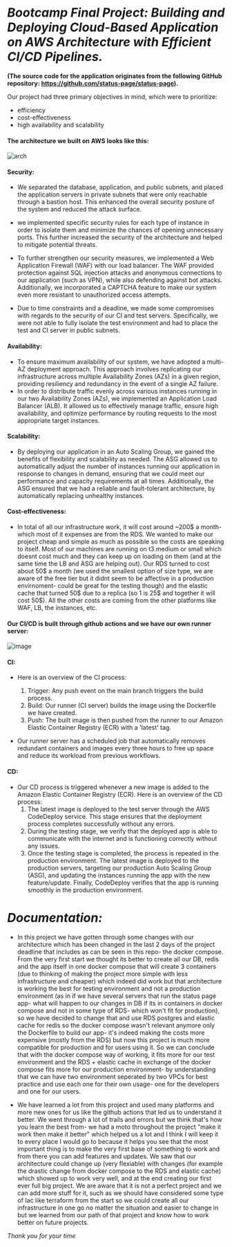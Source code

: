 # *Bootcamp Final Project: Building and Deploying Cloud-Based Application on AWS Architecture with Efficient CI/CD Pipelines.*
**(The source code for the application originates from the following GitHub repository: https://github.com/status-page/status-page).**

Our project had three primary objectives in mind, which were to prioritize:
- efficiency
- cost-effectiveness
- high availability and scalability

#### The architecture we built on AWS looks like this:
![arch](https://user-images.githubusercontent.com/117725271/224322465-470708e5-7b32-4497-b987-f4a9099d25e5.png)

#### Security:
- We separated the database, application, and public subnets, and placed the application servers in private subnets that were only reachable through a bastion host. This enhanced the overall security posture of the system and reduced the attack surface.
- we implemented specific security rules for each type of instance in order to isolate them and minimize the chances of opening unnecessary ports. This further increased the security of the architecture and helped to mitigate potential threats.
- To further strengthen our security measures, we implemented a Web Application Firewall (WAF) with our load balancer. The WAF provided protection against SQL injection attacks and anonymous connections to our application (such as VPN), while also defending against bot attacks. Additionally, we incorporated a CAPTCHA feature to make our system even more resistant to unauthorized access attempts. 

- Due to time constraints and a deadline, we made some compromises with regards to the security of our CI and test servers. Specifically, we were not able to fully isolate the test environment and had to place the test and CI server in public subnets.

#### Availability:
- To ensure maximum availability of our system, we have adopted a multi-AZ deployment approach. This approach involves replicating our infrastructure across multiple Availability Zones (AZs) in a given region, providing resiliency and redundancy in the event of a single AZ failure.
- In order to distribute traffic evenly across various instances running in our two Availability Zones (AZs), we implemented an Application Load Balancer (ALB). It allowed us to effectively manage traffic, ensure high availability, and optimize performance by routing requests to the most appropriate target instances.

#### Scalability:
- By deploying our application in an Auto Scaling Group, we gained the benefits of flexibility and scalability as needed. The ASG allowed us to automatically adjust the number of instances running our application in response to changes in demand, ensuring that we could meet our performance and capacity requirements at all times. Additionally, the ASG ensured that we had a reliable and fault-tolerant architecture, by automatically replacing unhealthy instances.

#### Cost-effectiveness:
- In total of all our infrastructure work, it will cost around ~200$ a month- which most of it expenses are from the RDS. We wanted to make our project cheap and simple as much as possible so the costs are speaking to itself. Most of our machines are running on t3.medium or small which doesnt cost much and they can keep up on loading on them (and at the same time the LB and ASG are helping out). Our RDS turned to cost about 50$ a month (we used the smallest option of size type, we are aware of the free tier but it didnt seem to be affective in a production envirnoment- could be great for the testing though) and the elastic cache that turned 50$ due to a replica (so 1 is 25$ and together it will cost 50$). All the other costs are coming from the other platforms like WAF, LB, the instances, etc.


#### Our CI/CD is built through github actions and we have our own runner server:
![image](https://user-images.githubusercontent.com/117725365/224488663-cc355fcd-1f1b-4974-b446-8e74300fff8a.png)

#### CI:
- Here is an overview of the CI process:
  1. Trigger: Any push event on the main branch triggers the build process.
  2. Build: Our runner (CI server) builds the image using the Dockerfile we have created.
  3. Push: The built image is then pushed from the runner to our Amazon Elastic Container Registry (ECR) with a 'latest' tag.

- Our runner server has a scheduled job that automatically removes redundant containers and images every three hours to free up space and reduce its workload from previous workflows.

#### CD:
- Our CD process is triggered whenever a new image is added to the Amazon Elastic Container Registry (ECR). Here is an overview of the CD process:
  1. The latest image is deployed to the test server through the AWS CodeDeploy service. This stage ensures that the deployment process completes successfully without any errors.
  2. During the testing stage, we verify that the deployed app is able to communicate with the internet and is functioning correctly without any issues.
  3. Once the testing stage is completed, the process is repeated in the production environment. The latest image is deployed to the production servers, targeting our production Auto Scaling Group (ASG), and updating the instances running the app with the new feature/update. Finally, CodeDeploy verifies that the app is running smoothly in the production environment.


# *Documentation:*

- In this project we have gotten through some changes with our architecture which has been changed in the last 2 days of the project deadline that includes as can be seen in this repo- the docker compose. From the very first start we thought its better to create all our DB, redis and the app itself in one docker compose that will create 3 containers (due to thinking of making the project more simple with less infrastructure and cheaper) which indeed did work but that architecture is working the best for testing environment and not a production environment (as in if we have several servers that run the status page app- what will happen to our changes in DB if its in containers in docker compose and not in some type of RDS- which won't fit for production), so we have decided to change that and use RDS postgres and elastic cache for redis so the docker compose wasn't relevant anymore only the Dockerfile to build our app- it's indeed making the costs more expensive (mostly from the RDS) but now this project is much more compatible for production and for users using it.
So we can conclude that with the docker compose way of working, it fits more for our test environment and the RDS + elastic cache in exchange of the docker compose fits more for our production environment- by understanding that we can have two environment seperated by two VPCs for best practice and use each one for their own usage- one for the developers and one for our users.

- We have learned a lot from this project and used many platforms and more new ones for us like the github actions that led us to understand it better. We went through a lot of trails and errors but we think that's how you learn the best from- we had a moto throughout the project "make it work then make it better" which helped us a lot and I think I will keep it to every place I would go to because it helps you see that the most important thing is to make the very first base of something to work and from there you can add features and updates. We saw that our architecture could change up (very flexiable) with changes (for example the drastic change from docker compose to the RDS and elastic cache) which showed up to work very well, and at the end creating our first ever full big project. We are aware that it is not a perfect project and we can add more stuff for it, such as we should have considered some type of Iac like terraform from the start so we could create all our infrastructure in one go no matter the situation and easier to change in but we learned from our path of that project and know how to work better on future projects.

*Thank you for your time*
